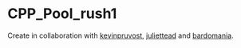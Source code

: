 # CPP_Pool_rush1

Create in collaboration with [kevinpruvost](https://github.com/kevinpruvost), [juliettead](https://github.com/hadrienm) and [bardomania](https://github.com/bardomania).